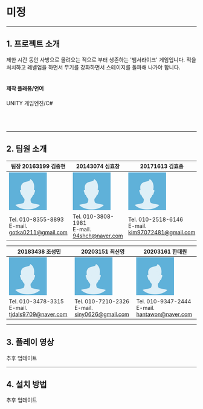 # 미정
-------------


## 1. 프로젝트 소개
 
 제한 시간 동안 사방으로 몰려오는 적으로 부터 생존하는 '뱀서라이크' 게임입니다. 적을 처치하고 레벨업을 하면서 무기를 강화하면서 스테이지를 돌파해 나가야 합니다.
 <br><br>
 #### 제작 플래폼/언어
 UNITY 게임엔진/C# <br><br><br><br>
 
 
 
-------------
## 2. 팀원 소개

 
 팀장 20163199 김중현                               | 20143074 심효창                                   |  20171613 김효종 | 
 ----| ----| ----| 
 <img src="./profile.jpg"  width="100" height="100"/> |<img src="./profile.jpg"  width="100" height="100"/> |<img src="./profile.jpg"  width="100" height="100"/> |
 Tel. 010-8355-8893 <br> E-mail. gotka0211@gmail.com|Tel. 010-3808-1981 <br> E-mail. 94shch@naver.com   |Tel. 010-2518-6146 <br> E-mail. kim97072481@gmail.com|
 

 20183438 조성민                                     | 20203151 최신영                                   |  20203161 한태원 | 
 ----|----|  ----|
 <img src="./profile.jpg"  width="100" height="100"/>  |<img src="./profile.jpg"  width="100" height="100"/> | <img src="./profile.jpg"  width="100" height="100"/> |
 Tel. 010-3478-3315 <br> E-mail. tjdals9709@naver.com| Tel. 010-7210-2326 <br> E-mail. siny0626@gmail.com| Tel. 010-9347-2444 <br> E-mail. hantawon@naver.com|



-------------
## 3. 플레이 영상

추후 업데이트

-------------
## 4. 설치 방법

추후 업데이트

